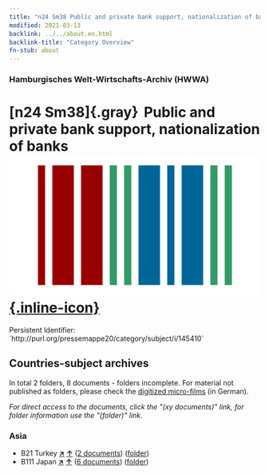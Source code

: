 ```yaml
---
title: "n24 Sm38 Public and private bank support, nationalization of banks"
modified: 2021-03-13
backlink: ../../about.en.html
backlink-title: "Category Overview"
fn-stub: about
---
```


### Hamburgisches Welt-Wirtschafts-Archiv (HWWA)

# [n24 Sm38]{.gray}&#8201; Public and private bank support, nationalization of banks &#160; [![Wikidata](/images/Wikidata-logo.svg "Wikidata"){.inline-icon}](http://www.wikidata.org/entity/Q104711060)

<div class="hint">Persistent Identifier: `http://purl.org/pressemappe20/category/subject/i/145410`</div>







## Countries-subject archives





In total 2 folders, 8 documents - folders incomplete.
For material not published as folders, please check the [digitized micro-films](/film/h1_sh.de.html) (in German).

_For direct access to the documents, click the "(xy documents)" link, for folder information use the "(folder)" link._



### Asia

- B21 Turkey [**&nearr;**](../../../geo/i/141111/about.en.html "Turkey (all folders)") [**&uarr;**](../../../geo/about.en.html#B21 "Country category system") (<a href="https://pm20.zbw.eu/iiifview/folder/sh/141111,145410" title="about: Turkey : Public and private bank support, nationalization of banks" target="_blank">2 documents</a>) ([folder](../../../../folder/sh/1411xx/141111/1454xx/145410/about.en.html))
- B111 Japan [**&nearr;**](../../../geo/i/141272/about.en.html "Japan (all folders)") [**&uarr;**](../../../geo/about.en.html#B111 "Country category system") (<a href="https://pm20.zbw.eu/iiifview/folder/sh/141272,145410" title="about: Japan : Public and private bank support, nationalization of banks" target="_blank">6 documents</a>) ([folder](../../../../folder/sh/1412xx/141272/1454xx/145410/about.en.html))








